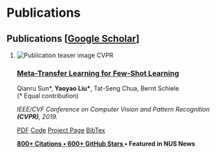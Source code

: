 <h1>Publications</h1>
<h2>
    Publications 
    <span class="small-text">[<a href="https://scholar.google.com/citations?hl=en&user=47yvri4AAAAJ" target="_blank">Google Scholar</a>]</span>
</h2>

<div class="publications">
    <ol class="bibliography">
        <li>
            <article class="publication">
                <div class="pub-image">
                    <img src="https://img.yliu.me/teaser/MTL_CVPR.png" alt="Publication teaser image" class="teaser">
                    <span class="badge">CVPR</span>
                </div>
                <div class="pub-content">
                    <h3 class="title">
                        <a href="https://openaccess.thecvf.com/content_CVPR_2019/html/Sun_Meta-Transfer_Learning_for_Few-Shot_Learning_CVPR_2019_paper.html">
                            Meta-Transfer Learning for Few-Shot Learning
                        </a>
                    </h3>
                    <p class="author">Qianru Sun*, <strong>Yaoyao Liu*</strong>, Tat-Seng Chua, Bernt Schiele <br> (* Equal contribution)</p>
                    <p class="periodical"><em>IEEE/CVF Conference on Computer Vision and Pattern Recognition <strong>(CVPR)</strong>, 2019.</em></p>
                    <div class="links">
                        <a href="https://openaccess.thecvf.com/content_CVPR_2019/papers/Sun_Meta-Transfer_Learning_for_Few-Shot_Learning_CVPR_2019_paper.pdf" class="btn" target="_blank">PDF</a>
                        <a href="https://github.com/yaoyao-liu/meta-transfer-learning" class="btn" target="_blank">Code</a>
                        <a href="https://lyy.mpi-inf.mpg.de/mtl/" class="btn" target="_blank">Project Page</a>
                        <a href="https://dblp.uni-trier.de/rec/conf/cvpr/SunLCS19.html?view=bibtex" class="btn" target="_blank">BibTex</a>
                    </div>
                    <p class="metrics">
                        <strong>
                            <a href="https://scholar.google.com/citations?view_op=view_citation&hl=en&user=Uf9GqRsAAAAJ&citation_for_view=Uf9GqRsAAAAJ:bEWYMUwI8FkC">
                                <span id="total_citation_mtl">800+</span> Citations • 
                            </a>
                            <a href="https://github.com/yaoyao-liu/meta-transfer-learning" target="_blank" rel="noopener">
                                <span id="githubstars_mtl">600+</span> GitHub Stars
                            </a>
                            • <span>Featured in NUS News</span>
                        </strong>
                    </p>
                </div>
            </article>
        </li>
        <!-- Add more list items for additional publications -->
    </ol>
</div>
